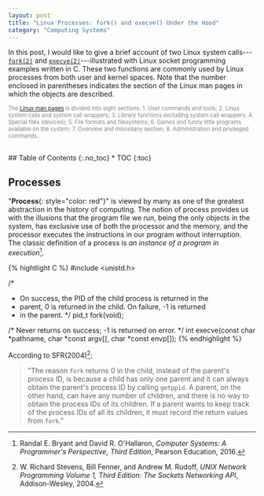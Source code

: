 ```yaml
---
layout: post
title: "Linux Processes: fork() and execve() Under the Hood"
category: "Computing Systems"
---
```


In this post, I would like to give a brief account of two Linux system calls---[<code>fork(2)</code>](https://man7.org/linux/man-pages/man2/fork.2.html) and [<code>execve(2)</code>](https://man7.org/linux/man-pages/man2/execve.2.html)---illustrated with Linux socket programming examples written in C. These two functions are commonly used by Linux processes from both user and kernel spaces. Note that the number enclosed in parentheses indicates the section of the Linux man pages in which the objects are described.

<p style="color:gray; font-size:80%;">
The <a href="https://man7.org/linux/man-pages/index.html">Linux man pages</a> is divided into eight sections:
1. User commands and tools;
2. Linux system calls and system call wrappers;
3. Library functions excluding system call wrappers;
4. Special files (devices);
5. File formats and filesystems;
6. Games and funny little programs available on the system;
7. Overview and miscellany section;
8. Administration and privileged commands.
</p>

<!-- excerpt-end -->

<br />
## Table of Contents
{:.no_toc}
* TOC 
{:toc}
<br />

## Processes

"**Process**{: style="color: red"}" is viewed by many as one of the greatest abstraction in the history of computing. The notion of process provides us with the illusions that the program file we run, being the only objects in the system, has exclusive use of both the processor and the memory, and the processor executes the instructions in our program without interruption. The classic definition of a process is *an instance of a program in execution*[^1].

{% hightlight C %}
#include <unistd.h>

/* 
 * On success, the PID of the child process is returned in the
 * parent, 0 is returned in the child. On failure, -1 is returned
 * in the parent.
 */
pid_t
fork(void);

/* Never returns on success; -1 is returned on error. */
int
execve(const char *pathname, char *const argv[], char *const envp[]);
{% endhighlight %}

According to SFR(2004)[^2]:

> "The reason <code>fork</code> returns 0 in the child, instead of the parent's process ID, is because a child has only one parent and it can always obtain the parent's process ID by calling <code>getppid</code>. A parent, on the other hand, can have any number of children, and there is no way to obtain the process IDs of its children. If a parent wants to keep track of the process IDs of all its children, it must record the return values from <code>fork</code>."

[^1]: Randal E. Bryant and David R. O'Hallaron, *Computer Systems: A Programmer's Perspective, Third Edition*, Pearson Education, 2016.

[^2]: W. Richard Stevens, Bill Fenner, and Andrew M. Rudoff, *UNIX Network Programming Volume 1, Third Edition: The Sockets Networking API*, Addison-Wesley, 2004.